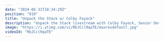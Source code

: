 ```yaml
---
date: "2024-05-31T18:34:29Z"
position: "010"
title: "Unpack the Stack w/ Colby Fayock"
description: "Unpack the Stack livestream with Colby Fayock, Senior Developer Experience Engineer at Cloudinary.  \nIn these live streams we unpack a stack. As in, a technical person explains how they built something or we talk about something technical that excites them. \n\nAstrocoder, Developer Experience Engineer, Space Jelly Commander\nColby Fayock helps others get the tech out of the way to solve real problems with the tools of the web. He works with the dev community at Cloudinary and is a prolific creator of educational content teaching others through learning by doing one Star Wars plush cuddle at a time. \nhttps://twitter.com/colbyfayock\nhttps://twitter.com/cloudinary\n\n\nLivestream Host: Tim Benniks \nhttps://twitter.com/timbenniks\nhttps://www.linkedin.com/in/timbenniks/\n\nJoin us on Discord at https://uniform.to/discord\n\nFollow us on:\nFacebook: https://www.facebook.com/people/Uniform/\nTwitter: https://twitter.com/UniformDev \nLinkedIn: https://www.linkedin.com/company/unif..."
image: "https://i.ytimg.com/vi/RbJCcl9qaTE/maxresdefault.jpg"
videoId: "RbJCcl9qaTE"
---
```


